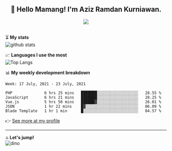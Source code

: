 <h2 align="center">👋 Hello Mamang! I'm Aziz Ramdan Kurniawan.</h2>  
<p align="center">
  <img src="https://komarev.com/ghpvc/?username=azizramdan"> <br><br>
</p>
    
⏳ **My stats**  
![github stats](https://github-readme-stats.vercel.app/api?username=azizramdan&show_icons=true&count_private=true&title_color=000&hide_border=true&hide_title=true)  

📈 **Languages I use the most**  
![Top Langs](https://github-readme-stats.vercel.app/api/top-langs/?username=azizramdan&layout=compact&langs_count=6&hide=tsql&hide_border=true&hide_title=true&exclude_repo=Futsal-Go,Futsal-Go-Admin,Sistem-Informasi-Sensus-Harian-Rawat-Inap)  

📊 **My weekly development breakdown**
<!--START_SECTION:waka-->
```text
Week: 17 July, 2021 - 23 July, 2021

PHP              6 hrs 25 mins   ███████░░░░░░░░░░░░░░░░░░   28.55 % 
JavaScript       6 hrs 21 mins   ███████░░░░░░░░░░░░░░░░░░   28.25 % 
Vue.js           5 hrs 50 mins   ██████▓░░░░░░░░░░░░░░░░░░   26.01 % 
JSON             1 hr 22 mins    █▓░░░░░░░░░░░░░░░░░░░░░░░   06.09 % 
Blade Template   1 hr 1 min      █░░░░░░░░░░░░░░░░░░░░░░░░   04.57 % 
```
<!--END_SECTION:waka-->
👉 [See more at my profile](https://wakatime.com/@azizramdan)
***
🔝 **Let's jump!**  
![dino](https://raw.githubusercontent.com/azizramdan/azizramdan/master/dino.gif)  
